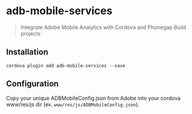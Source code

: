 # adb-mobile-services

> Integrate Adobe Mobile Analytics with Cordova and Phonegap Build projects 

## Installation
`cordova plugin add adb-mobile-services --save`  

## Configuration
Copy your unique ADBMobileConfig.json from Adobe into your cordova www/res/js dir (ex. `www/res/js/ADBMobileConfig.json`).
